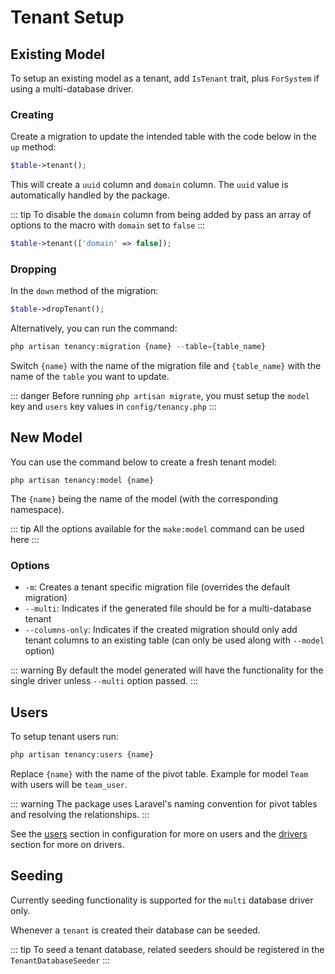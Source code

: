 # Tenant Setup

## Existing Model

To setup an existing model as a tenant, add `IsTenant` trait, plus `ForSystem` if using a multi-database driver.

### Creating

Create a migration to update the intended table with the code below in the `up` method: 

```php
$table->tenant();
```

This will create a `uuid` column and `domain` column. The `uuid` value is automatically handled by the package.

::: tip
To disable the `domain` column from being added by pass an array of options to the macro with `domain` set to `false` 
:::

```php
$table->tenant(['domain' => false]);
```

### Dropping

In the `down` method of the migration:

```php
$table->dropTenant();
```

Alternatively, you can run the command:

```php
php artisan tenancy:migration {name} --table={table_name}
```

Switch `{name}` with the name of the migration file and `{table_name}` with the name of the `table` you want to update.

::: danger
Before running `php artisan migrate`, you must setup the `model` key and `users` key values in `config/tenancy.php`
:::

## New Model

You can use the command below to create a fresh tenant model:

```
php artisan tenancy:model {name}
```

The `{name}` being the name of the model (with the corresponding namespace).

::: tip
All the options available for the `make:model` command can be used here
:::

### Options
- `-m`: Creates a tenant specific migration file (overrides the default migration)
- `--multi`: Indicates if the generated file should be for a multi-database tenant
- `--columns-only`: Indicates if the created migration should only add tenant columns to an existing table (can only be used along with `--model` option)

::: warning
By default the model generated will have the functionality for the single driver unless `--multi` option passed.
:::

## Users

To setup tenant users run:

```php
php artisan tenancy:users {name}
```

Replace `{name}` with the name of the pivot table. Example for model `Team` with users will be `team_user`.

::: warning
The package uses Laravel's naming convention for pivot tables and resolving the relationships.
:::

See the [users](/guide/configuration/#users) section in configuration for more on users and the [drivers](/guide/drivers/) section for more on drivers.

## Seeding

Currently seeding functionality is supported for the `multi` database driver only.

Whenever a `tenant` is created their database can be seeded.

::: tip
To seed a tenant database, related seeders should be registered in the `TenantDatabaseSeeder`
:::
